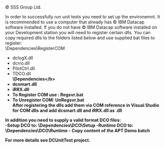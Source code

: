 © SSS Group Ltd.

In order to successfully run unit tests you need to set up the environemnt.
It is recommended to use a computer that already has © IBM Datacap software installed.
If you do not have © IBM Datacap software installed on your Development station you will need to register certain dlls.
You can copy required dlls to the folders listed below and use supplied bat files to register: <br/>
\Dependencies\RegisterCOM<br/>
- dclogX.dll<br/>
- dcrro.dll<br/>
- PilotCtrl.dll<br/>
- TDCO.dll<br/>
<b>\Dependencies\</b> <br/>
- dcsmart.dll  <br/>
- iRRX.dll <br/>
- To Register COM use : Regsvr.bat<br/>
- To Unregister COM: UnRegsvr.bat<br/>
After registering the dlls add them via COM reference in Visual Studio for COM dlls and add dcsmart.dll and iRRX.dll as .dll <br/>

In addition you need to supply a valid format DCO files: <br/>
-Setup DCO to:
\Dependencies\DCO\Setup
-Runtime DCO to:
\Dependencies\DCO\Runtime - Copy content of the APT Demo batch


For more details see DCUnitTest project.
